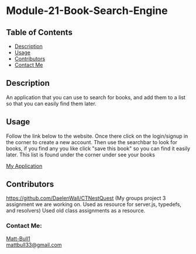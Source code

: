 # Module-21-Book-Search-Engine
  
  ## Table of Contents
 
  * [Description](#description)
  * [Usage](#usage)
  * [Contributors](#Contributors)
  * [Contact Me](#Contact-Me)
 
  ## Description
    
  An application that you can use to search for books, and add them to a list so that you can easily find them later.



  ## Usage

  Follow the link below to the website.
  Once there click on the login/signup in the corner to create a new account.
  Then use the searchbar to look for books, if you find any you like click "save this book" so you can find it easily later.
  This list is found under the corner under see your books

  <a href="https://challenge-11-note-taker-mb-3d17b293aef1.herokuapp.com/notes">
  My Application
  </a>

  ## Contributors
  https://github.com/DaelenWall/CTNestQuest 
  (My groups project 3 assignment we are working on. Used as resource for server.js, typedefs, and resolvers)
  Used old class assignments as a resource.

  ### Contact Me: 

  [Matt-Bull1](https://github.com/Matt-Bull1)  
  mattbull33@gmail.com